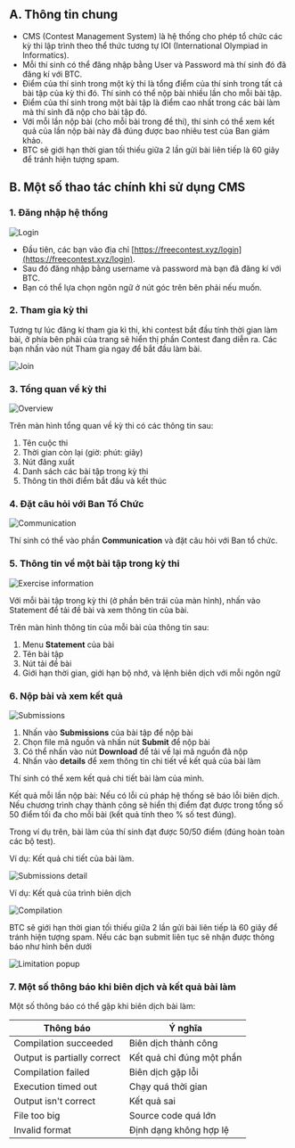 ## A. Thông tin chung

- CMS (Contest Management System) là hệ thống cho phép tổ chức các kỳ thi lập trình theo thể thức tương tự IOI (International Olympiad in Informatics).
- Mỗi thí sinh có thể đăng nhập bằng User và Password mà thí sinh đó đã đăng kí với BTC.
- Điểm của thí sinh trong một kỳ thi là tổng điểm của thí sinh trong tất cả bài tập của kỳ thi đó. Thí sinh có thể nộp bài nhiều lần cho mỗi bài tập.
- Điểm của thí sinh trong một bài tập là điểm cao nhất trong các bài làm mà thí sinh đã nộp cho bài tập đó.
- Với mỗi lần nộp bài (cho mỗi bài trong đề thi), thí sinh có thể xem kết quả của lần nộp bài này đã đúng được bao nhiêu test của Ban giám khảo.
- BTC sẽ giới hạn thời gian tối thiếu giữa 2 lần gửi bài liên tiếp là 60 giây để tránh hiện tượng spam.

## B. Một số thao tác chính khi sử dụng CMS

### 1. Đăng nhập hệ thống

![Login](/assets/images/cms_helper/cmshelper_login.png)

- Đầu tiên, các bạn vào địa chỉ [https://freecontest.xyz/login](https://freecontest.xyz/login).
- Sau đó đăng nhập bằng username và password mà bạn đã đăng kí với BTC.
- Bạn có thể lựa chọn ngôn ngữ ở nút góc trên bên phải nếu muốn.

### 2. Tham gia kỳ thi

Tương tự lúc đăng kí tham gia kì thi, khi contest bắt đầu tính thời gian làm bài, ở phía bên phải của trang sẽ hiển thị phần Contest đang diễn ra. Các bạn nhấn vào nút Tham gia ngay để bắt đầu làm bài.

![Join](/assets/images/cms_helper/cmshelper_join.png)

### 3. Tổng quan về kỳ thi

![Overview](/assets/images/cms_helper/cmshelper_overview.png)

Trên màn hình tổng quan về kỳ thi có các thông tin sau:

1. Tên cuộc thi
2. Thời gian còn lại (giờ: phút: giây)
3. Nút đăng xuất
4. Danh sách các bài tập trong kỳ thi
5. Thông tin thời điểm bắt đầu và kết thúc

### 4. Đặt câu hỏi với Ban Tổ Chức

![Communication](/assets/images/cms_helper/cmshelper_communication.png)

Thí sinh có thể vào phần **Communication** và đặt câu hỏi với Ban tổ chức.

### 5. Thông tin về một bài tập trong kỳ thi

![Exercise information](/assets/images/cms_helper/cmshelper_exerciseinfo.png)

Với mỗi bài tập trong kỳ thi (ở phần bên trái của màn hình), nhấn vào Statement để tải đề bài và xem thông tin của bài.

Trên màn hình thông tin của mỗi bài của thông tin sau:

1. Menu **Statement** của bài
2. Tên bài tập
3. Nút tải đề bài
4. Giới hạn thời gian, giới hạn bộ nhớ, và lệnh biên dịch với mỗi ngôn ngữ

### 6. Nộp bài và xem kết quả

![Submissions](/assets/images/cms_helper/cmshelper_submitinfo.png)

1. Nhấn vào **Submissions** của bài tập để nộp bài
2. Chọn file mã nguồn và nhấn nút **Submit** để nộp bài
3. Có thể nhấn vào nút **Download** để tải về lại mã nguồn đã nộp
4. Nhấn vào **details** để xem thông tin chi tiết về kết quả của bài làm

Thí sinh có thể xem kết quả chi tiết bài làm của mình.

Kết quả mỗi lần nộp bài: Nếu có lỗi cú pháp hệ thống sẽ báo lỗi biên dịch. Nếu chương trình chạy thành công sẽ hiển thị điểm đạt được trong tổng số 50 điểm tối đa cho mỗi bài (kết quả tính theo % số test đúng).

Trong ví dụ trên, bài làm của thí sinh đạt được 50/50 điểm (đúng hoàn toàn các bộ test).

Ví dụ: Kết quả chi tiết của bài làm.

![Submissions detail](/assets/images/cms_helper/cmshelper_submitdetail.png)

Ví dụ: Kết quả của trình biên dịch

![Compilation](/assets/images/cms_helper/cmshelper_compileinfo.png)

BTC sẽ giới hạn thời gian tối thiếu giữa 2 lần gửi bài liên tiếp là 60 giây để tránh hiện tượng spam. Nếu các bạn submit liên tục sẽ nhận được thông báo như hình bên dưới

![Limitation popup](/assets/images/cms_helper/cmshelper_limitedpopup.png)

### 7. Một số thông báo khi biên dịch và kết quả bài làm

Một số thông báo có thể gặp khi biên dịch bài làm:

| Thông báo                   | Ý nghĩa                   |
| --------------------------- | ------------------------- |
| Compilation succeeded       | Biên dịch thành công      |
| Output is partially correct | Kết quả chỉ đúng một phần |
| Compilation failed          | Biên dịch gặp lỗi         |
| Execution timed out         | Chạy quá thời gian        |
| Output isn't correct        | Kết quả sai               |
| File too big                | Source code quá lớn       |
| Invalid format              | Định dạng không hợp lệ    |
